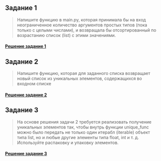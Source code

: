 ## Задание 1

> Напишите функцию в main.py, которая принимала бы на вход неограниченное количество аргументов простых типов (пока только с целыми числами),
и возвращала бы отсортированный по возрастанию список (list) с этими значениями.

#### [Решение задание 1](https://github.com/MozartArthur/Programming/blob/master/18-10-2018/main.py)

## Задание 2

>Напишите функцию, которая для заданного списка возвращает новый список из уникальных элементов, содержащихся во входном списке

#### [Решение задание 2]()

## Задание 3

>На основе решения задачи 2 требуется реализовать получение уникальных элементов так, чтобы внутрь функции unique_func можно было передать не только один итерабл (iterable) объект типа list, но и любые другие элементы типа float, int и т. д. Используйте распаковку и упаковку элементов.

#### [Решение задание 3]()
